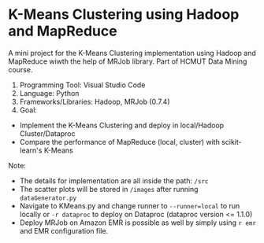 # K-Means Clustering using Hadoop and MapReduce

A mini project for the K-Means Clustering implementation using Hadoop and MapReduce wiwth the help of MRJob library.
Part of HCMUT Data Mining course.

1. Programming Tool: Visual Studio Code
2. Language: Python
3. Frameworks/Libraries: Hadoop, MRJob (0.7.4)
4. Goal:
  * Implement the K-Means Clustering and deploy in local/Hadoop Cluster/Dataproc
  * Compare the performance of MapReduce (local, cluster) with scikit-learn's K-Means

Note:
* The details for implementation are all inside the path: `/src`
* The scatter plots will be stored in `/images` after running `dataGenerator.py`
* Navigate to KMeans.py and change runner to `--runner=local` to run locally or `-r dataproc` to deploy on Dataproc (dataproc version <= 1.1.0)
* Deploy MRJob on Amazon EMR is possible as well by simply using `r emr` and EMR configuration file.
